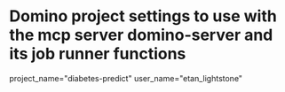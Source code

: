 # Domino project settings to use with the mcp server domino-server and its job runner functions
project_name="diabetes-predict"
user_name="etan_lightstone"